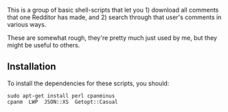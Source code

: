 This is a group of basic shell-scripts that let you 1) download all comments that one Redditor has made, and 2) search through that user's comments in various ways.

These are somewhat rough, they're pretty much just used by me, but they might be useful to others.


## Installation

To install the dependencies for these scripts, you should:

    sudo apt-get install perl cpanminus
    cpanm  LWP  JSON::XS  Getopt::Casual

